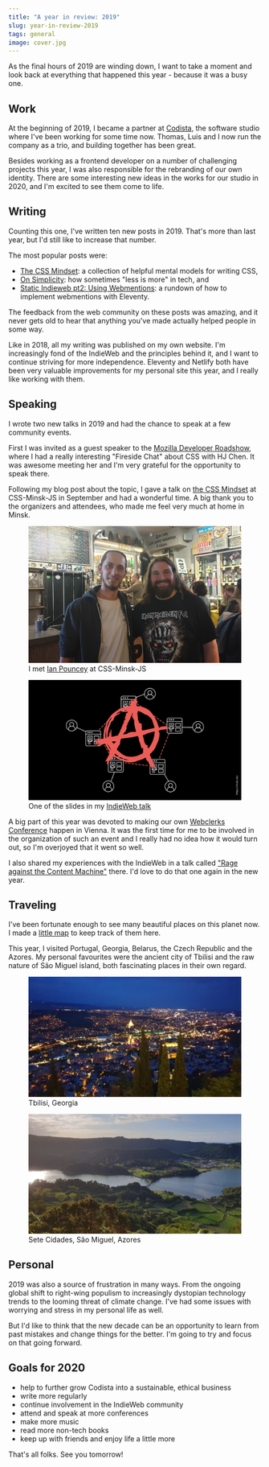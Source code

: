 ```yaml
---
title: "A year in review: 2019"
slug: year-in-review-2019
tags: general
image: cover.jpg
---
```


<p class="lead">As the final hours of 2019 are winding down, I want to take a moment and look back at everything that happened this year - because it was a busy one.</p>

## Work

At the beginning of 2019, I became a partner at [Codista](https://www.codista.com/), the software studio where I've been working for some time now. Thomas, Luis and I now run the company as a trio, and building together has been great. 

Besides working as a frontend developer on a number of challenging projects this year, I was also responsible for the rebranding of our own identity. There are some interesting new ideas in the works for our studio in 2020, and I'm excited to see them come to life.

## Writing

Counting this one, I've written ten new posts in 2019. That's more than last year, but I'd still like to increase that number.

The most popular posts were: 

* [The CSS Mindset](/blog/the-css-mindset/): a collection of helpful mental models for writing CSS,
* [On Simplicity](/blog/on-simplicity/): how sometimes "less is more" in tech, and 
* [Static Indieweb pt2: Using Webmentions](/blog/using-webmentions-on-static-sites/): a rundown of how to implement webmentions with Eleventy. 

The feedback from the web community on these posts was amazing, and it never gets old to hear that anything you've made actually helped people in some way.

Like in 2018, all my writing was published on my own website. I'm increasingly fond of the IndieWeb and the principles behind it, and I want to continue striving for more independence. Eleventy and Netlify both have been very valuable improvements for my personal site this year, and I really like working with them. 

## Speaking

I wrote two new talks in 2019 and had the chance to speak at a few community events.

First I was invited as a guest speaker to the [Mozilla Developer Roadshow](https://mozilla-tito-devr.netlify.com/), where I had a really interesting "Fireside Chat" about CSS with HJ Chen. It was awesome meeting her and I'm very grateful for the opportunity to speak there.

Following my blog post about the topic, I gave a talk on [the CSS Mindset](https://www.youtube.com/watch?v=1TsFOfBB4GA) at CSS-Minsk-JS in September and had a wonderful time. A big thank you to the organizers and attendees, who made me feel very much at home in Minsk.

<figure>
    <img src="minsk.jpg" alt="me and Ian in a bar in minsk" loading="lazy" />
  <figcaption>I met <a href="https://twitter.com/IanPouncey">Ian Pouncey</a> at CSS-Minsk-JS</figcaption>
</figure>

<figure>
    <img src="slide.jpg" alt="diagram of five personal websites, connected thorugh the anarchy symbol" loading="lazy" />
  <figcaption>One of the slides in my <a href="https://noti.st/mxb/lhMFMv/rage-against-the-content-machine">IndieWeb talk</a></figcaption>
</figure>

A big part of this year was devoted to making our own [Webclerks Conference](https://webclerks.at/) happen in Vienna. It was the first time for me to be involved in the organization of such an event and I really had no idea how it would turn out, so I'm overjoyed that it went so well. 

I also shared my experiences with the IndieWeb in a talk called ["Rage against the Content Machine"](https://youtu.be/ucLEMETfrTA?t=7282) there. I'd love to do that one again in the new year.

## Traveling

I've been fortunate enough to see many beautiful places on this planet now. I made a [little map](/traveling) to keep track of them here.

This year, I visited Portugal, Georgia, Belarus, the Czech Republic and the Azores. My personal favourites were the ancient city of Tbilisi and the raw nature of São Miguel island, both fascinating places in their own regard.

<figure>
    <img src="tbilisi.jpg" alt="nighttime view of tbilisi city from a nearby hilltop" loading="lazy" />
  <figcaption>Tbilisi, Georgia</figcaption>
</figure>

<figure>
    <img src="saomiguel.jpg" alt="twin lakes of sete cidades, sao miguel island in the azores" loading="lazy" />
  <figcaption>Sete Cidades, São Miguel, Azores</figcaption>
</figure>

## Personal

2019 was also a source of frustration in many ways. From the ongoing global shift to right-wing populism to increasingly dystopian technology trends to the looming threat of climate change. I've had some issues with worrying and stress in my personal life as well. 

But I'd like to think that the new decade can be an opportunity to learn from past mistakes and change things for the better. I'm going to try and focus on that going forward.

## Goals for 2020

* help to further grow Codista into a sustainable, ethical business
* write more regularly
* continue involvement in the IndieWeb community
* attend and speak at more conferences
* make more music 
* read more non-tech books
* keep up with friends and enjoy life a little more

That's all folks. See you tomorrow!